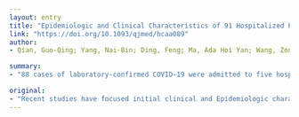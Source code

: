 ```yaml
---
layout: entry
title: "Epidemiologic and Clinical Characteristics of 91 Hospitalized Patients with COVID-19 in Zhejiang, China: A retrospective, multi-centre case series"
link: "https://doi.org/10.1093/qjmed/hcaa089"
author:
- Qian, Guo-Qing; Yang, Nai-Bin; Ding, Feng; Ma, Ada Hoi Yan; Wang, Zong-Yi; Shen, Yue-Fei; Shi, Chun-Wei; Lian, Xiang; Chu, Jin-Guo; Chen, Lei; Wang, Zhi-Yu; Ren, Da-Wei; Li, Guo-Xiang; Chen, Xue-Qin; Shen, Hua-Jiang; Chen, Xiao-Min

summary:
- "88 cases of laboratory-confirmed COVID-19 were admitted to five hospitals in Zhejiang province, China. Data were collected from 20 January 2020 to 11 February 2020. Of all 91 patients, 88 (96.70%) were laboratory. confirms. 3 (3.30%) were clinical-diagnosed cases. The median age of the patients was 50 (36.5-57) years. In this sample 40 (43."

original:
- "Recent studies have focused initial clinical and Epidemiologic characteristics on the COVID-19, mainly revealing situation in Wuhan, Hubei. AIM: To reveal more data on the epidemiologic and clinical characteristics of COVID-19 patients outside of Wuhan, in Zhejiang, China. DESIGN: Retrospective case series. METHODS: 88 cases of laboratory-confirmed and 3 cases of clinical-confirmed COVID-19 were admitted to five hospitals in Zhejiang province, China. Data were collected from 20 January 2020 to 11 February 2020. RESULTS: Of all 91 patients, 88 (96.70%) were laboratory-confirmed COVID-19 with throat swab samples that tested positive for SARS-Cov-2 while 3 (3.30%) were clinical-diagnosed COVID-19 cases. The median age of the patients was 50 (36.5-57) years, and female accounted for 59.34%. In this sample 40 (43.96%) patients had contracted the diseases from local cases, 31 (34.07%) patients had been to Wuhan/Hubei, 8 (8.79%) cases had contacted with people from Wuhan, 11 (12.09%) cases were confirmed aircraft transmission. In particular within the city of Ningbo, 60.52% cases can be traced back to an event held in a temple. The most common symptoms were fever (71.43%), cough (60.44%) and fatigue (43.96%). The median of incubation period was 6 (IQR, 3-8) days and the median time from first visit to a doctor to confirmed diagnosis was 1 (1-2) days. According to the Chest computed tomography scans, 67.03% cases had bilateral pneumonia. CONCLUSIONS: Social activity cluster, family cluster and travel by airplane were how COVID-19 patients get transmitted and could be rapidly diagnosed COVID-19 in Zhejiang."
---
```


